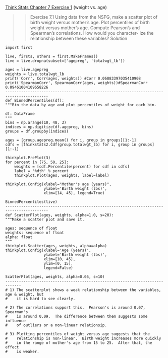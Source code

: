 [Think Stats Chapter 7 Exercise 1](http://greenteapress.com/thinkstats2/html/thinkstats2008.html#toc70) (weight vs. age)

>> Exercise 7.1 Using data from the NSFG, make a scatter plot of birth weight versus mother’s age. Plot percentiles of birth weight versus mother’s age. Compute Pearson’s and Spearman’s correlations. How would you character- ize the relationship between these variables?
Solution

    import first

    live, firsts, others = first.MakeFrames()
    live = live.dropna(subset=['agepreg', 'totalwgt_lb'])
    
    ages = live.agepreg
    weights = live.totalwgt_lb
    print('Corr', Corr(ages, weights)) #Corr 0.06883397035410908
    print('SpearmanCorr', SpearmanCorr(ages, weights))#SpearmanCorr 0.09461004109658226
    -----------------------------------------------------------------------------------------   
    def BinnedPercentiles(df):
    """Bin the data by age and plot percentiles of weight for each bin.

    df: DataFrame
    """
    bins = np.arange(10, 48, 3)
    indices = np.digitize(df.agepreg, bins)
    groups = df.groupby(indices)

    ages = [group.agepreg.mean() for i, group in groups][1:-1]
    cdfs = [thinkstats2.Cdf(group.totalwgt_lb) for i, group in groups][1:-1]

    thinkplot.PrePlot(3)
    for percent in [75, 50, 25]:
        weights = [cdf.Percentile(percent) for cdf in cdfs]
        label = '%dth' % percent
        thinkplot.Plot(ages, weights, label=label)

    thinkplot.Config(xlabel="Mother's age (years)",
                     ylabel='Birth weight (lbs)',
                     xlim=[14, 45], legend=True)
    
    BinnedPercentiles(live)
    -----------------------------------------------------------------------------------------   
    def ScatterPlot(ages, weights, alpha=1.0, s=20):
    """Make a scatter plot and save it.

    ages: sequence of float
    weights: sequence of float
    alpha: float
    """
    thinkplot.Scatter(ages, weights, alpha=alpha)
    thinkplot.Config(xlabel='Age (years)',
                     ylabel='Birth weight (lbs)',
                     xlim=[10, 45],
                     ylim=[0, 15],
                     legend=False)
    
    ScatterPlot(ages, weights, alpha=0.05, s=10)
    -----------------------------------------------------------------------------
    # 1) The scatterplot shows a weak relationship between the variables, age & weight, but
    #    it is hard to see clearly.

    # 2) The correlations support this.  Pearson's is around 0.07, Spearman's
    #    is around 0.09.  The difference between them suggests some influence
    #    of outliers or a non-linear relationsip.

    # 3) Plotting percentiles of weight versus age suggests that the
    #    relationship is non-linear.  Birth weight increases more quickly
    #    in the range of mother's age from 15 to 25.  After that, the effect
    #    is weaker.
